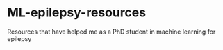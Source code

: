 # ML-epilepsy-resources
Resources that have helped me as a PhD student in machine learning for epilepsy
